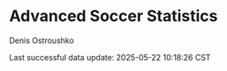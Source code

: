 # Advanced Soccer Statistics
Denis Ostroushko

<!-- gfm -->

Last successful data update: 2025-05-22 10:18:26 CST
